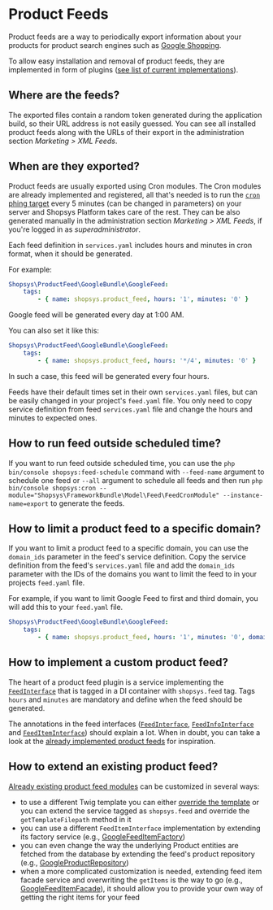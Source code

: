 # Product Feeds

Product feeds are a way to periodically export information about your products for product search engines such as [Google Shopping](https://www.google.com/shopping).

To allow easy installation and removal of product feeds, they are implemented in form of plugins ([see list of current implementations](https://github.com/search?q=topic%3Aproduct-feed+org%3Ashopsys)).

## Where are the feeds?

The exported files contain a random token generated during the application build, so their URL address is not easily guessed.
You can see all installed product feeds along with the URLs of their export in the administration section _Marketing > XML Feeds_.

## When are they exported?

Product feeds are usually exported using Cron modules.
The Cron modules are already implemented and registered, all that's needed is to run the [`cron` phing target](../introduction/console-commands-for-application-management-phing-targets.md#cron) every 5 minutes (can be changed in parameters) on your server and Shopsys Platform takes care of the rest.
They can be also generated manually in the administration section _Marketing > XML Feeds_, if you're logged in as _superadministrator_.

Each feed definition in `services.yaml` includes hours and minutes in cron format, when it should be generated.

For example:

```yaml
Shopsys\ProductFeed\GoogleBundle\GoogleFeed:
    tags:
        - { name: shopsys.product_feed, hours: '1', minutes: '0' }
```

Google feed will be generated every day at 1:00 AM.

You can also set it like this:

```yaml
Shopsys\ProductFeed\GoogleBundle\GoogleFeed:
    tags:
        - { name: shopsys.product_feed, hours: '*/4', minutes: '0' }
```

In such a case, this feed will be generated every four hours.

Feeds have their default times set in their own `services.yaml` files, but can be easily changed in your project's `feed.yaml` file.
You only need to copy service definition from feed `services.yaml` file and change the hours and minutes to expected ones.

## How to run feed outside scheduled time?

If you want to run feed outside scheduled time, you can use the `php bin/console shopsys:feed-schedule` command with `--feed-name` argument to schedule one feed or `--all` argument to schedule all feeds and then run `php bin/console shopsys:cron --module="Shopsys\FrameworkBundle\Model\Feed\FeedCronModule" --instance-name=export` to generate the feeds.

## How to limit a product feed to a specific domain?

If you want to limit a product feed to a specific domain, you can use the `domain_ids` parameter in the feed's service definition.
Copy the service definition from the feed's `services.yaml` file and add the `domain_ids` parameter with the IDs of the domains you want to limit the feed to in your projects `feed.yaml` file.

For example, if you want to limit Google Feed to first and third domain, you will add this to your `feed.yaml` file.

```yaml
Shopsys\ProductFeed\GoogleBundle\GoogleFeed:
    tags:
        - { name: shopsys.product_feed, hours: '1', minutes: '0', domain_ids: '1,3' }
```

## How to implement a custom product feed?

The heart of a product feed plugin is a service implementing the [`FeedInterface`](https://github.com/shopsys/shopsys/blob/master/packages/framework/src/Model/Feed/FeedInterface.php) that is tagged in a DI container with `shopsys.feed` tag.
Tags `hours` and `minutes` are mandatory and define when the feed should be generated.

The annotations in the feed interfaces ([`FeedInterface`](https://github.com/shopsys/shopsys/blob/master/packages/framework/src/Model/Feed/FeedInterface.php), [`FeedInfoInterface`](https://github.com/shopsys/shopsys/blob/master/packages/framework/src/Model/Feed/FeedInfoInterface.php) and [`FeedItemInterface`](https://github.com/shopsys/shopsys/blob/master/packages/framework/src/Model/Feed/FeedItemInterface.php)) should explain a lot.
When in doubt, you can take a look at the [already implemented product feeds](https://github.com/search?q=topic%3Aproduct-feed+org%3Ashopsys) for inspiration.

## How to extend an existing product feed?

[Already existing product feed modules](https://github.com/search?q=topic%3Aproduct-feed+org%3Ashopsys) can be customized in several ways:

- to use a different Twig template you can either [override the template](https://symfony.com/doc/3.3/templating/overriding.html)
  or you can extend the service tagged as `shopsys.feed` and override the `getTemplateFilepath` method in it
- you can use a different `FeedItemInterface` implementation by extending its factory service
  (e.g., [GoogleFeedItemFactory](https://github.com/shopsys/shopsys/blob/master/packages/product-feed-google/src/Model/FeedItem/GoogleFeedItemFactory.php))
- you can even change the way the underlying Product entities are fetched from the database by extending the feed's product repository
  (e.g., [GoogleProductRepository](https://github.com/shopsys/shopsys/blob/master/packages/product-feed-google/src/Model/Product/GoogleProductRepository.php))
- when a more complicated customization is needed, extending feed item facade service and overwriting the `getItems` is the way to go
  (e.g., [GoogleFeedItemFacade](https://github.com/shopsys/shopsys/blob/master/packages/product-feed-google/src/Model/FeedItem/GoogleFeedItemFacade.php)),
  it should allow you to provide your own way of getting the right items for your feed
